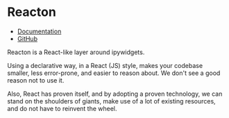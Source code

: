 # Reacton

 * [Documentation](https://reacton.solara.dev/)
 * [GitHub](https://github.com/widgetti/reacton/)

Reacton is a React-like layer around ipywidgets.

Using a declarative way, in a React (JS) style, makes your codebase smaller, less error-prone, and easier to reason about. We don't see a good reason not to use it.

Also, React has proven itself, and by adopting a proven technology, we can stand on the shoulders of giants, make use of a lot of existing resources, and do not have to reinvent the wheel.
